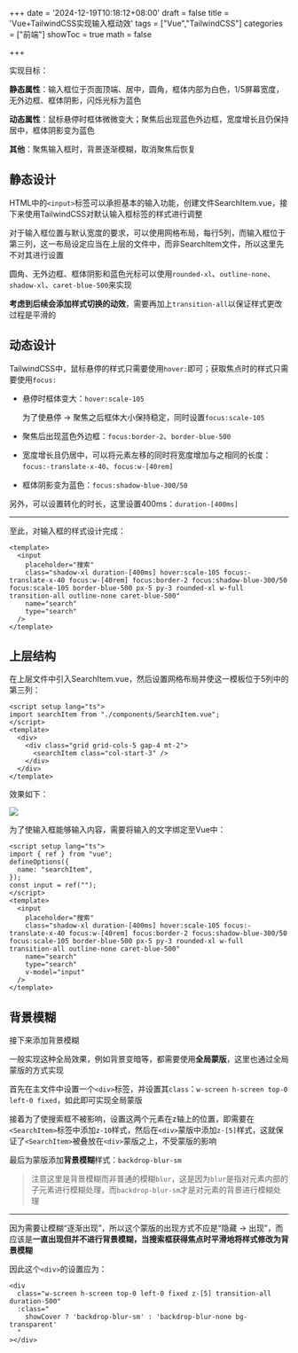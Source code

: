 +++
date = '2024-12-19T10:18:12+08:00'
draft = false
title = 'Vue+TailwindCSS实现输入框动效'
tags = ["Vue","TailwindCSS"]
categories = ["前端"]
showToc = true
math = false

+++

实现目标：

**静态属性**：输入框位于页面顶端、居中，圆角，框体内部为白色，1/5屏幕宽度，无外边框、框体阴影，闪烁光标为蓝色

**动态属性**：鼠标悬停时框体微微变大；聚焦后出现蓝色外边框，宽度增长且仍保持居中，框体阴影变为蓝色

**其他**：聚焦输入框时，背景逐渐模糊，取消聚焦后恢复

## 静态设计

HTML中的`<input>`标签可以承担基本的输入功能，创建文件SearchItem.vue，接下来使用TailwindCSS对默认输入框标签的样式进行调整

对于输入框位置与默认宽度的要求，可以使用网格布局，每行5列，而输入框位于第三列，这一布局设定应当在上层的文件中，而非SearchItem文件，所以这里先不对其进行设置

圆角、无外边框、框体阴影和蓝色光标可以使用`rounded-xl`、`outline-none`、`shadow-xl`、`caret-blue-500`来实现

**考虑到后续会添加样式切换的动效**，需要再加上`transition-all`以保证样式更改过程是平滑的

## 动态设计

TailwindCSS中，鼠标悬停的样式只需要使用`hover:`即可；获取焦点时的样式只需要使用`focus:`

- 悬停时框体变大：`hover:scale-105`

  为了使悬停 -> 聚焦之后框体大小保持稳定，同时设置`focus:scale-105`

- 聚焦后出现蓝色外边框：`focus:border-2`、`border-blue-500`

- 宽度增长且仍居中，可以将元素左移的同时将宽度增加与之相同的长度：`focus:-translate-x-40`、`focus:w-[40rem]`

- 框体阴影变为蓝色：`focus:shadow-blue-300/50`

另外，可以设置转化的时长，这里设置400ms：`duration-[400ms]`

---

至此，对输入框的样式设计完成：

```vue
<template>
  <input
    placeholder="搜索"
    class="shadow-xl duration-[400ms] hover:scale-105 focus:-translate-x-40 focus:w-[40rem] focus:border-2 focus:shadow-blue-300/50 focus:scale-105 border-blue-500 px-5 py-3 rounded-xl w-full transition-all outline-none caret-blue-500"
    name="search"
    type="search"
  />
</template>
```

## 上层结构

在上层文件中引入SearchItem.vue，然后设置网格布局并使这一模板位于5列中的第三列：

```vue
<script setup lang="ts">
import searchItem from "./components/SearchItem.vue";
</script>
<template>
  <div>
    <div class="grid grid-cols-5 gap-4 mt-2">
      <searchItem class="col-start-3" />
    </div>
  </div>
</template>
```

效果如下：

![](https://img.fnicen.top/PicGo/搜索框动效.gif)

为了使输入框能够输入内容，需要将输入的文字绑定至Vue中：

```vue
<script setup lang="ts">
import { ref } from "vue";
defineOptions({
  name: "searchItem",
});
const input = ref("");
</script>
<template>
  <input
    placeholder="搜索"
    class="shadow-xl duration-[400ms] hover:scale-105 focus:-translate-x-40 focus:w-[40rem] focus:border-2 focus:shadow-blue-300/50 focus:scale-105 border-blue-500 px-5 py-3 rounded-xl w-full transition-all outline-none caret-blue-500"
    name="search"
    type="search"
    v-model="input"
  />
</template>
```

## 背景模糊

接下来添加背景模糊

一般实现这种全局效果，例如背景变暗等，都需要使用**全局蒙版**，这里也通过全局蒙版的方式实现

首先在主文件中设置一个`<div>`标签，并设置其`class`：`w-screen h-screen top-0 left-0 fixed`，如此即可实现全局蒙版

接着为了使搜索框不被影响，设置这两个元素在z轴上的位置，即需要在`<SearchItem>`标签中添加`z-10`样式，然后在`<div>`蒙版中添加`z-[5]`样式，这就保证了`<SearchItem>`被叠放在`<div>`蒙版之上，不受蒙版的影响

最后为蒙版添加**背景模糊**样式：`backdrop-blur-sm`

> 注意这里是背景模糊而非普通的模糊`blur`，这是因为`blur`是指对元素内部的子元素进行模糊处理，而`backdrop-blur-sm`才是对元素的背景进行模糊处理

---

因为需要让模糊“逐渐出现”，所以这个蒙版的出现方式不应是“隐藏 -> 出现”，而应该是**一直出现但并不进行背景模糊，当搜索框获得焦点时平滑地将样式修改为背景模糊**

因此这个`<div>`的设置应为：

```vue
<div
  class="w-screen h-screen top-0 left-0 fixed z-[5] transition-all duration-500"
  :class="
    showCover ? 'backdrop-blur-sm' : 'backdrop-blur-none bg-transparent'
  "
></div>
```

